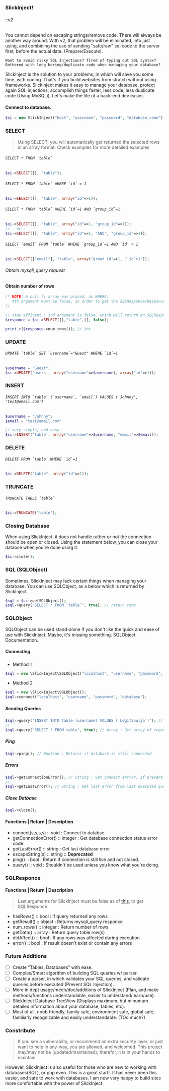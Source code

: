 ### SlickInject!

###### ::v2
You cannot depend on escaping strings/remove code. There will always be another way around. With v2, that problem will be eliminated, into just using, and combining the use of sending "safe/raw" sql code to the server first, before the actual data. (Prepare/Execute).

    Want to avoid risky SQL Injections? Tired of typing out SQL syntax? Bothered with long boring/duplicate code when managing your database?

SlickInject is the solution to your problems, in which will save you some time, with coding. That's if you build websites from stratch without using frameworks. SlickInject makes it easy to manage your database, protect again SQL injections, accomplish things faster, less code, less duplicate code (Using MySQLi). Let's make the life of a back-end dev easier.
#### Connect to database.
```php
$si = new SlickInject("host", "username", "password", "database_name");
```

### SELECT

> Using SELECT, you will automatically get returned the selected rows in an array format. Check examples for more detailed examples

###### ```SELECT * FROM `table` ```
```php
$si->SELECT([], "table");
```

###### ```SELECT * FROM `table` WHERE `id` = 1```
```php
$si->SELECT([], "table", array("id"=>1));
```

###### ```SELECT * FROM `table` WHERE `id`=1 AND `group_id`=1```
```php
$si->SELECT([], "table", array("id"=>1, "group_id"=>1));
// - or - 
$si->SELECT([], "table", array("id"=>1, "AND", "group_id"=>1));
```

###### ```SELECT `email` FROM `table` WHERE `group_id`=1 AND `id` > 1```
```php
$si->SELECT(["email"], "table", array("groud_id"=>1, "`id`>1"));
```

###### Obtain mysqli_query request
#### Obtain number of rows
```php
/* NOTE: A null [] array was placed, as WHERE. 
   4th argument must be false, in order to get the SQLResponce/Responce
*/

// stay efficent : 3rd argument is false, which will return an SQLResponce
$responce = $si->SELECT([],"table",[], false);

print_r($responce->num_rows()); // int
```

### UPDATE

###### ```UPDATE `table` SET `username`="Guest" WHERE `id`=1```
```php
$username = "Guest";
$si->UPDATE('users', array("username"=>$username), array("id"=>1));
```

### INSERT

###### ```INSERT INTO `table` (`username`, `email`) VALUES ('Johnny', 'test@email.com')```
```php
$username = "Johnny";
$email = "test@email.com"

// very simple, and easy.
$si->INSERT('table', array("username"=>$username, "email"=>$email));
```

### DELETE

###### ```DELETE FROM `table` WHERE `id`=1```
```php
$si->DELETE("table", array("id"=>1));
```

### TRUNCATE

###### ```TRUNCATE TABLE `table` ```
```php
$si->TRUNCATE("table");
```

### Closing Database
When using SlickInject, it does not handle rather or not the connection should be open or closed. Using the statement below, you can close your databse when you're done using it.
```php
$si->close();
```

### SQL (SQLObject)
Sometimes, SlickInject may lack certain things when managing your database. You can use SQLObject, as a below which is returned by SlickInject.
```php
$sql = $si->getSQLObject();
$sql->query("SELECT * FROM `table`", true); // return rows
```


### SQLObject

SQLObject can be used stand-alone if you don't like the quick and ease of use with SlickInject. Maybe, it's missing something. SQLObject Documentation..

##### Connecting
- Method 1
```php
$sql = new \SlickInject\SQLObject("localhost", "username", "password", "database");
```
- Method 2
```php
$sql = new \SlickInject\SQLObject();
$sql->connect("localhost", "username", "password", "database");
```

##### Sending Queries
```php
$sql->query("INSERT INTO table (username) VALUES ('LegitSoulja')"); // *SQLResponce
//
$sql->query("SELECT * FROM table", true); // Array : Get array of requested table rows
```

##### Ping
```php
$sql->ping(); // Boolean : Returns if database is still connected
```

##### Errors
```php
$sql->getConnectionError(); // String : Get connect errror, if present
//
$sql->getLastError(); // String : Get last error from last executed query
```

##### Close Datbase

```php
$sql->close(); 
```


#### Functions | Return <T> | Description
- connect(s,s,s,s) :: void : Connect to databse.
- getConnectionError() :: integer : Get database connection status error code
- getLastError() :: string : Get last database error
- escapeString(s) :: string :: **Deprecated**
- ping() :: bool : Return if connection is still live and not closed.
- query() :: void : Shouldn't be used unless you know what you're doing.

### SQLResponce

#### Functions | Return <T> | Description
> Last arguments for SlickInject must be false as of [this](https://github.com/LegitSoulja/SlickInject/blob/dev/README.md#obtain-mysqli_query-request), to get SQLResponce 
- hasRows() :: bool : If query returned any rows
- getResult() :: object : Returns mysqli_query responce
- num_rows() :: integer : Return number of rows
- getData() :: array : Return query table row(s)
- didAffect() :: bool : If any rows was affected during execution
- error() :: bool : If result doesn't exist or contain any errors

### Future Additions

- [ ] Create "Tables, Databases" with ease.
- [ ] Complex/Smart algorithm of building SQL queries w/ parser.
- [ ] Create a parser, in which validates your SQL queries, and validate queries before executed (Prevent SQL Injection).
- [ ] More in dept usage/mech/doc/additions of SlickInject (Plan, and make methods/functions understandable, easier to understand/learn/use).
- [ ] SlickInject Database TreeView (Displays maximum, but minumum detailed information about your database, tables, etc).
- [ ] Most of all, noob friendly, family safe, environment safe, global safe, familiarly recognizable and easily understandable. (TOo much?)

### Constribute

> If you see a vulnerabilty, or recommend an extra security layer, or just want to help in any-way, you are allowed, and welcomed. This project may/may not be (updated/maintained), therefor, it is in your hands to maintain. 

However, SlickInject is also useful for those who are new to working with databases(SQL), or php even. This is a great start!. It has never been this easier, and safe to work with databases. I am now very happy to build sites more comfortable with the power of SlickInject. 

